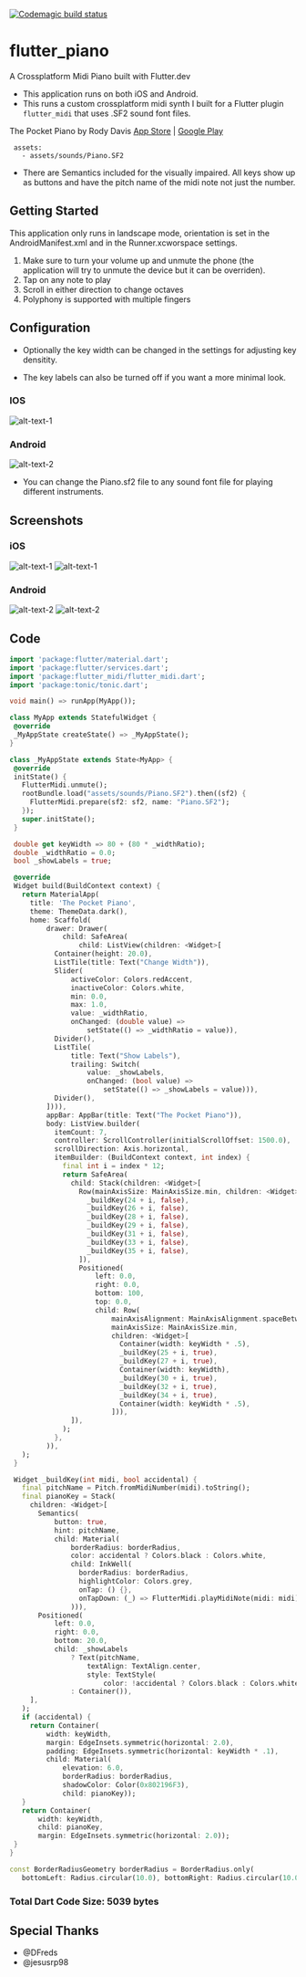 [![Codemagic build status](https://api.codemagic.io/apps/5cd0f574c95918000ce25e99/5cd0f574c95918000ce25e98/status_badge.svg)](https://codemagic.io/apps/5cd0f574c95918000ce25e99/5cd0f574c95918000ce25e98/latest_build)

# flutter_piano

A Crossplatform Midi Piano built with Flutter.dev

* This application runs on both iOS and Android. 
* This runs a custom crossplatform midi synth I built for a Flutter plugin `flutter_midi` that uses .SF2 sound font files. 

The Pocket Piano by Rody Davis
[App Store](https://itunes.apple.com/us/app/the-pocket-piano/id1453992672?mt=8)
 | [Google Play](https://play.google.com/store/apps/details?id=com.appleeducate.flutter_piano)

```
 assets:
   - assets/sounds/Piano.SF2

```
* There are Semantics included for the visually impaired. All keys show up as buttons and have the pitch name of the midi note not just the number.

## Getting Started

This application only runs in landscape mode, orientation is set in the AndroidManifest.xml and in the Runner.xcworspace settings.

1. Make sure to turn your volume up and unmute the phone (the application will try to unmute the device but it can be overriden).
2. Tap on any note to play
3. Scroll in either direction to change octaves
4. Polyphony is supported with multiple fingers

## Configuration

* Optionally the key width can be changed in the settings for adjusting key densitity.

* The key labels can also be turned off if you want a more minimal look.

### IOS

![alt-text-1](https://github.com/AppleEducate/flutter_piano/blob/master/screenshots/ios_2.PNG)

### Android

![alt-text-2](https://github.com/AppleEducate/flutter_piano/blob/master/screenshots/android_1.jpg)

* You can change the Piano.sf2 file to any sound font file for playing different instruments. 

## Screenshots

### iOS

![alt-text-1](https://github.com/AppleEducate/flutter_piano/blob/master/screenshots/ios_1.PNG)
![alt-text-1](https://github.com/AppleEducate/flutter_piano/blob/master/screenshots/ios_3.PNG)

### Android

![alt-text-2](https://github.com/AppleEducate/flutter_piano/blob/master/screenshots/android_3.jpg)
![alt-text-2](https://github.com/AppleEducate/flutter_piano/blob/master/screenshots/android_2.jpg)


## Code

 ``` dart
 import 'package:flutter/material.dart';
import 'package:flutter/services.dart';
import 'package:flutter_midi/flutter_midi.dart';
import 'package:tonic/tonic.dart';

void main() => runApp(MyApp());

class MyApp extends StatefulWidget {
  @override
  _MyAppState createState() => _MyAppState();
}

class _MyAppState extends State<MyApp> {
  @override
  initState() {
    FlutterMidi.unmute();
    rootBundle.load("assets/sounds/Piano.SF2").then((sf2) {
      FlutterMidi.prepare(sf2: sf2, name: "Piano.SF2");
    });
    super.initState();
  }

  double get keyWidth => 80 + (80 * _widthRatio);
  double _widthRatio = 0.0;
  bool _showLabels = true;

  @override
  Widget build(BuildContext context) {
    return MaterialApp(
      title: 'The Pocket Piano',
      theme: ThemeData.dark(),
      home: Scaffold(
          drawer: Drawer(
              child: SafeArea(
                  child: ListView(children: <Widget>[
            Container(height: 20.0),
            ListTile(title: Text("Change Width")),
            Slider(
                activeColor: Colors.redAccent,
                inactiveColor: Colors.white,
                min: 0.0,
                max: 1.0,
                value: _widthRatio,
                onChanged: (double value) =>
                    setState(() => _widthRatio = value)),
            Divider(),
            ListTile(
                title: Text("Show Labels"),
                trailing: Switch(
                    value: _showLabels,
                    onChanged: (bool value) =>
                        setState(() => _showLabels = value))),
            Divider(),
          ]))),
          appBar: AppBar(title: Text("The Pocket Piano")),
          body: ListView.builder(
            itemCount: 7,
            controller: ScrollController(initialScrollOffset: 1500.0),
            scrollDirection: Axis.horizontal,
            itemBuilder: (BuildContext context, int index) {
              final int i = index * 12;
              return SafeArea(
                child: Stack(children: <Widget>[
                  Row(mainAxisSize: MainAxisSize.min, children: <Widget>[
                    _buildKey(24 + i, false),
                    _buildKey(26 + i, false),
                    _buildKey(28 + i, false),
                    _buildKey(29 + i, false),
                    _buildKey(31 + i, false),
                    _buildKey(33 + i, false),
                    _buildKey(35 + i, false),
                  ]),
                  Positioned(
                      left: 0.0,
                      right: 0.0,
                      bottom: 100,
                      top: 0.0,
                      child: Row(
                          mainAxisAlignment: MainAxisAlignment.spaceBetween,
                          mainAxisSize: MainAxisSize.min,
                          children: <Widget>[
                            Container(width: keyWidth * .5),
                            _buildKey(25 + i, true),
                            _buildKey(27 + i, true),
                            Container(width: keyWidth),
                            _buildKey(30 + i, true),
                            _buildKey(32 + i, true),
                            _buildKey(34 + i, true),
                            Container(width: keyWidth * .5),
                          ])),
                ]),
              );
            },
          )),
    );
  }

  Widget _buildKey(int midi, bool accidental) {
    final pitchName = Pitch.fromMidiNumber(midi).toString();
    final pianoKey = Stack(
      children: <Widget>[
        Semantics(
            button: true,
            hint: pitchName,
            child: Material(
                borderRadius: borderRadius,
                color: accidental ? Colors.black : Colors.white,
                child: InkWell(
                  borderRadius: borderRadius,
                  highlightColor: Colors.grey,
                  onTap: () {},
                  onTapDown: (_) => FlutterMidi.playMidiNote(midi: midi),
                ))),
        Positioned(
            left: 0.0,
            right: 0.0,
            bottom: 20.0,
            child: _showLabels
                ? Text(pitchName,
                    textAlign: TextAlign.center,
                    style: TextStyle(
                        color: !accidental ? Colors.black : Colors.white))
                : Container()),
      ],
    );
    if (accidental) {
      return Container(
          width: keyWidth,
          margin: EdgeInsets.symmetric(horizontal: 2.0),
          padding: EdgeInsets.symmetric(horizontal: keyWidth * .1),
          child: Material(
              elevation: 6.0,
              borderRadius: borderRadius,
              shadowColor: Color(0x802196F3),
              child: pianoKey));
    }
    return Container(
        width: keyWidth,
        child: pianoKey,
        margin: EdgeInsets.symmetric(horizontal: 2.0));
  }
}

const BorderRadiusGeometry borderRadius = BorderRadius.only(
    bottomLeft: Radius.circular(10.0), bottomRight: Radius.circular(10.0));

 ```
 ### Total Dart Code Size: 5039 bytes
 
 ## Special Thanks
 - @DFreds
 - @jesusrp98
